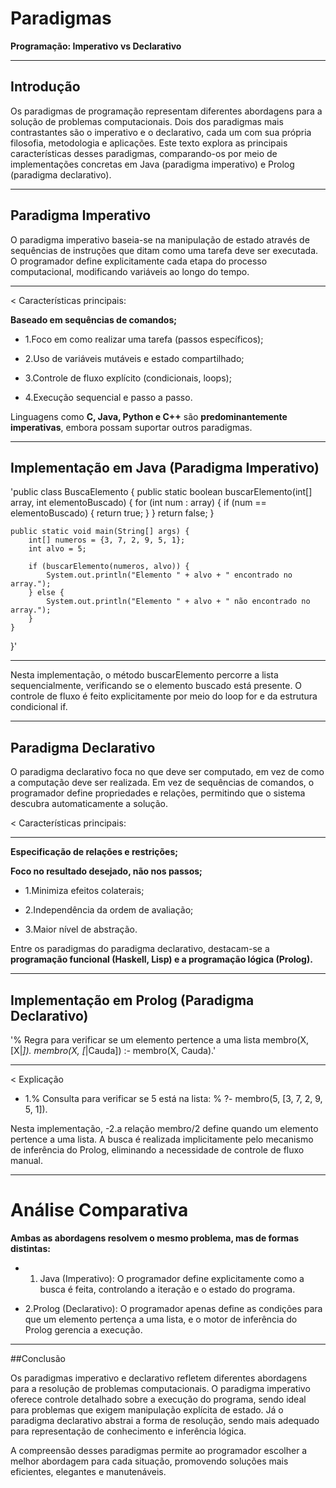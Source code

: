 # Paradigmas

 **Programação: Imperativo vs Declarativo**

---

## Introdução

Os paradigmas de programação representam diferentes abordagens para a solução de problemas computacionais. 
Dois dos paradigmas mais contrastantes são o imperativo e o declarativo, cada um com sua própria filosofia, metodologia e aplicações. 
Este texto explora as principais características desses paradigmas, comparando-os por meio de implementações concretas em Java (paradigma imperativo) e Prolog (paradigma declarativo).
  
---

## Paradigma Imperativo

O paradigma imperativo baseia-se na manipulação de estado através de sequências de instruções que ditam como uma tarefa deve ser executada. 
O programador define explicitamente cada etapa do processo computacional, modificando variáveis ao longo do tempo.
 
---

< Características principais:

**Baseado em sequências de comandos;**

* 1.Foco em como realizar uma tarefa (passos específicos);

* 2.Uso de variáveis mutáveis e estado compartilhado;

* 3.Controle de fluxo explícito (condicionais, loops);

* 4.Execução sequencial e passo a passo.


Linguagens como **C, Java, Python e C++** são **predominantemente imperativas**, embora possam suportar outros paradigmas.

---

## Implementação em Java (Paradigma Imperativo)

'public class BuscaElemento {
    public static boolean buscarElemento(int[] array, int elementoBuscado) {
        for (int num : array) {
            if (num == elementoBuscado) {
                return true;
            }
        }
        return false;
    }
    
    public static void main(String[] args) {
        int[] numeros = {3, 7, 2, 9, 5, 1};
        int alvo = 5;
        
        if (buscarElemento(numeros, alvo)) {
            System.out.println("Elemento " + alvo + " encontrado no array.");
        } else {
            System.out.println("Elemento " + alvo + " não encontrado no array.");
        }
    }
}'

---

Nesta implementação, o método buscarElemento percorre a lista sequencialmente, verificando se o elemento buscado está presente. 
O controle de fluxo é feito explicitamente por meio do loop for e da estrutura condicional if.

---

## Paradigma Declarativo

O paradigma declarativo foca no que deve ser computado, em vez de como a computação deve ser realizada. 
Em vez de sequências de comandos, o programador define propriedades e relações, permitindo que o sistema descubra automaticamente a solução.

< Características principais:

---

**Especificação de relações e restrições;**

**Foco no resultado desejado, não nos passos;**

* 1.Minimiza efeitos colaterais;

* 2.Independência da ordem de avaliação;

* 3.Maior nível de abstração.

Entre os paradigmas do paradigma declarativo, destacam-se a **programação funcional (Haskell, Lisp) e a programação lógica (Prolog).**

---

## Implementação em Prolog (Paradigma Declarativo)

'% Regra para verificar se um elemento pertence a uma lista
membro(X, [X|_]).
membro(X, [_|Cauda]) :- membro(X, Cauda).'

---

< Explicação

* 1.% Consulta para verificar se 5 está na lista:
% ?- membro(5, [3, 7, 2, 9, 5, 1]).

Nesta implementação, -2.a relação membro/2 define quando um elemento pertence a uma lista. A busca é realizada implicitamente pelo mecanismo de inferência do Prolog, eliminando a necessidade de controle de fluxo manual.

---

# Análise Comparativa

**Ambas as abordagens resolvem o mesmo problema, mas de formas distintas:**

* 1. Java (Imperativo): O programador define explicitamente como a busca é feita, controlando a iteração e o estado do programa.

* 2.Prolog (Declarativo): O programador apenas define as condições para que um elemento pertença a uma lista, e o motor de inferência do Prolog gerencia a execução.

---

##Conclusão

Os paradigmas imperativo e declarativo refletem diferentes abordagens para a resolução de problemas computacionais. 
O paradigma imperativo oferece controle detalhado sobre a execução do programa, sendo ideal para problemas que exigem manipulação explícita de estado. 
Já o paradigma declarativo abstrai a forma de resolução, sendo mais adequado para representação de conhecimento e inferência lógica.

A compreensão desses paradigmas permite ao programador escolher a melhor abordagem para cada situação, promovendo soluções mais eficientes, elegantes e manutenáveis.